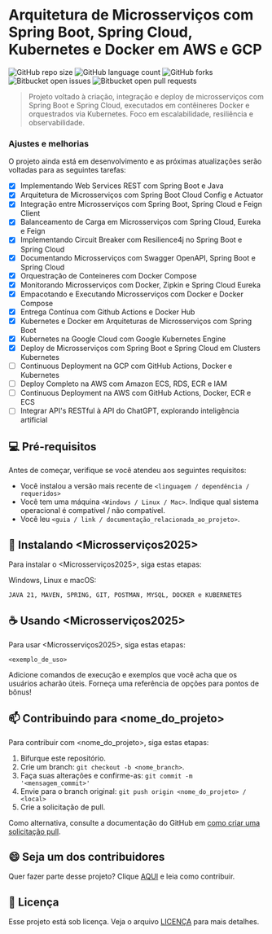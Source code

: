 # Arquitetura de Microsserviços com Spring Boot, Spring Cloud, Kubernetes e Docker em AWS e GCP

![GitHub repo size](https://img.shields.io/github/repo-size/iuricode/README-template?style=for-the-badge)
![GitHub language count](https://img.shields.io/github/languages/count/iuricode/README-template?style=for-the-badge)
![GitHub forks](https://img.shields.io/github/forks/iuricode/README-template?style=for-the-badge)
![Bitbucket open issues](https://img.shields.io/bitbucket/issues/iuricode/README-template?style=for-the-badge)
![Bitbucket open pull requests](https://img.shields.io/bitbucket/pr-raw/iuricode/README-template?style=for-the-badge)

> Projeto voltado à criação, integração e deploy de microsserviços com Spring Boot e Spring Cloud, executados em contêineres Docker e orquestrados via Kubernetes. Foco em escalabilidade, resiliência e observabilidade.

### Ajustes e melhorias

O projeto ainda está em desenvolvimento e as próximas atualizações serão voltadas para as seguintes tarefas:

- [x] Implementando Web Services REST com Spring Boot e Java
- [x] Arquitetura de Microsserviços com Spring Boot Cloud Config e Actuator
- [x] Integração entre Microsserviços com Spring Boot, Spring Cloud e Feign Client
- [x] Balanceamento de Carga em Microsserviços com Spring Cloud, Eureka e Feign
- [x] Implementando Circuit Breaker com Resilience4j no Spring Boot e Spring Cloud
- [x] Documentando Microsserviços com Swagger OpenAPI, Spring Boot e Spring Cloud
- [x] Orquestração de Conteineres com Docker Compose
- [x] Monitorando Microsserviços com Docker, Zipkin e Spring Cloud Eureka
- [x] Empacotando e Executando Microsserviços com Docker e Docker Compose
- [x] Entrega Contínua com Github Actions e Docker Hub
- [x] Kubernetes e Docker em Arquiteturas de Microsserviços com Spring Boot
- [x] Kubernetes na Google Cloud com Google Kubernetes Engine
- [x] Deploy de Microsserviços com Spring Boot e Spring Cloud em Clusters Kubernetes
- [ ] Continuous Deployment na GCP com GitHub Actions, Docker e Kubernetes
- [ ] Deploy Completo na AWS com Amazon ECS, RDS, ECR e IAM
- [ ] Continuous Deployment na AWS com GitHub Actions, Docker, ECR e ECS
- [ ] Integrar API's RESTful à API do ChatGPT, explorando inteligência artificial

## 💻 Pré-requisitos

Antes de começar, verifique se você atendeu aos seguintes requisitos:

- Você instalou a versão mais recente de `<linguagem / dependência / requeridos>`
- Você tem uma máquina `<Windows / Linux / Mac>`. Indique qual sistema operacional é compatível / não compatível.
- Você leu `<guia / link / documentação_relacionada_ao_projeto>`.

## 🚀 Instalando <Microsserviços2025>

Para instalar o <Microsserviços2025>, siga estas etapas:

Windows, Linux e macOS:

```
JAVA 21, MAVEN, SPRING, GIT, POSTMAN, MYSQL, DOCKER e KUBERNETES
```


## ☕ Usando <Microsserviços2025>

Para usar <Microsserviços2025>, siga estas etapas:

```
<exemplo_de_uso>
```

Adicione comandos de execução e exemplos que você acha que os usuários acharão úteis. Forneça uma referência de opções para pontos de bônus!

## 📫 Contribuindo para <nome_do_projeto>

Para contribuir com <nome_do_projeto>, siga estas etapas:

1. Bifurque este repositório.
2. Crie um branch: `git checkout -b <nome_branch>`.
3. Faça suas alterações e confirme-as: `git commit -m '<mensagem_commit>'`
4. Envie para o branch original: `git push origin <nome_do_projeto> / <local>`
5. Crie a solicitação de pull.

Como alternativa, consulte a documentação do GitHub em [como criar uma solicitação pull](https://help.github.com/en/github/collaborating-with-issues-and-pull-requests/creating-a-pull-request).


## 😄 Seja um dos contribuidores

Quer fazer parte desse projeto? Clique [AQUI](CONTRIBUTING.md) e leia como contribuir.

## 📝 Licença

Esse projeto está sob licença. Veja o arquivo [LICENÇA](LICENSE.md) para mais detalhes.
